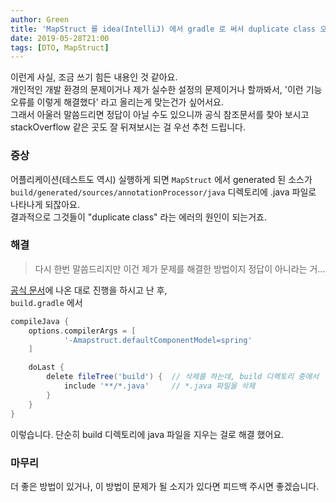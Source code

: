 ```yaml
---
author: Green
title: 'MapStruct 를 idea(IntelliJ) 에서 gradle 로 써서 duplicate class 오류가 나면...'
date: 2019-05-28T21:00
tags: [DTO, MapStruct]
---
```


이런게 사실, 조금 쓰기 힘든 내용인 것 같아요.  
개인적인 개발 환경의 문제이거나 제가 실수한 설정의 문제이거나 할까봐서, '이런 기능 오류를 이렇게 해결했다' 라고 올리는게 맞는건가 싶어서요.  
그래서 아울러 말씀드리면 정답이 아닐 수도 있으니까 공식 참조문서를 찾아 보시고 stackOverflow 같은 곳도 잘 뒤져보시는 걸 우선 추천 드립니다.

### 증상
어플리케이션(테스트도 역시) 실행하게 되면 `MapStruct` 에서 generated 된 소스가 `build/generated/sources/annotationProcessor/java` 디렉토리에 .java 파일로 나타나게 되잖아요.  
결과적으로 그것들이 "duplicate class" 라는 에러의 원인이 되는거죠.

### 해결
> 다시 한번 말씀드리지만 이건 제가 문제를 해결한 방법이지 정답이 아니라는 거...

[공식 문서](http://mapstruct.org/documentation/stable/reference/html/#_gradle)에 나온 대로 진행을 하시고 난 후,  
`build.gradle` 에서

```groovy
compileJava {
    options.compilerArgs = [
            '-Amapstruct.defaultComponentModel=spring'
    ]

    doLast {
        delete fileTree('build') {  // 삭제를 하는데, build 디렉토리 중에서
            include '**/*.java'     // *.java 파일을 삭제
        }
    }
}
```

이렇습니다. 단순히 build 디렉토리에 java 파일을 지우는 걸로 해결 했어요.

### 마무리
더 좋은 방법이 있거나, 이 방법이 문제가 될 소지가 있다면 피드백 주시면 좋겠습니다.  
